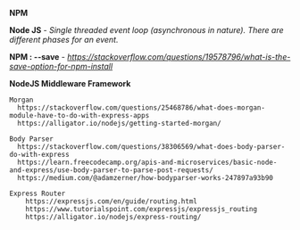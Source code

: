 **NPM**

**Node JS** - *Single threaded event loop (asynchronous in nature). There are different phases for an event.*

**NPM : --save** - *https://stackoverflow.com/questions/19578796/what-is-the-save-option-for-npm-install*

**NodeJS Middleware Framework**

    Morgan
      https://stackoverflow.com/questions/25468786/what-does-morgan-module-have-to-do-with-express-apps
      https://alligator.io/nodejs/getting-started-morgan/
      
    Body Parser
      https://stackoverflow.com/questions/38306569/what-does-body-parser-do-with-express
      https://learn.freecodecamp.org/apis-and-microservices/basic-node-and-express/use-body-parser-to-parse-post-requests/
      https://medium.com/@adamzerner/how-bodyparser-works-247897a93b90
      
    Express Router
        https://expressjs.com/en/guide/routing.html
        https://www.tutorialspoint.com/expressjs/expressjs_routing
        https://alligator.io/nodejs/express-routing/
        
